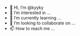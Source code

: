 - 👋 Hi, I’m @kyyky
- 👀 I’m interested in ...
- 🌱 I’m currently learning ...
- 💞️ I’m looking to collaborate on ...
- 📫 How to reach me ...

<!---
kyyky/kyyky is a ✨ special ✨ repository because its `README.md` (this file) appears on your GitHub profile.
You can click the Preview link to take a look at your changes.
--->
